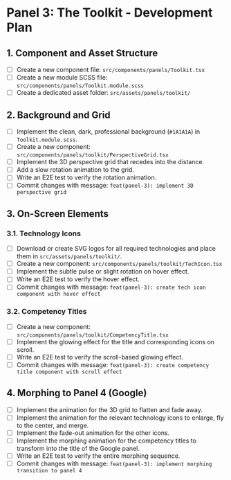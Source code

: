 # Panel 3: The Toolkit - Development Plan

## 1. Component and Asset Structure

-   [ ] Create a new component file: `src/components/panels/Toolkit.tsx`
-   [ ] Create a new module SCSS file: `src/components/panels/Toolkit.module.scss`
-   [ ] Create a dedicated asset folder: `src/assets/panels/toolkit/`

## 2. Background and Grid

-   [ ] Implement the clean, dark, professional background (`#1A1A1A`) in `Toolkit.module.scss`.
-   [ ] Create a new component: `src/components/panels/toolkit/PerspectiveGrid.tsx`
-   [ ] Implement the 3D perspective grid that recedes into the distance.
-   [ ] Add a slow rotation animation to the grid.
-   [ ] Write an E2E test to verify the rotation animation.
-   [ ] Commit changes with message: `feat(panel-3): implement 3D perspective grid`

## 3. On-Screen Elements

### 3.1. Technology Icons

-   [ ] Download or create SVG logos for all required technologies and place them in `src/assets/panels/toolkit/`.
-   [ ] Create a new component: `src/components/panels/toolkit/TechIcon.tsx`
-   [ ] Implement the subtle pulse or slight rotation on hover effect.
-   [ ] Write an E2E test to verify the hover effect.
-   [ ] Commit changes with message: `feat(panel-3): create tech icon component with hover effect`

### 3.2. Competency Titles

-   [ ] Create a new component: `src/components/panels/toolkit/CompetencyTitle.tsx`
-   [ ] Implement the glowing effect for the title and corresponding icons on scroll.
-   [ ] Write an E2E test to verify the scroll-based glowing effect.
-   [ ] Commit changes with message: `feat(panel-3): create competency title component with scroll effect`

## 4. Morphing to Panel 4 (Google)

-   [ ] Implement the animation for the 3D grid to flatten and fade away.
-   [ ] Implement the animation for the relevant technology icons to enlarge, fly to the center, and merge.
-   [ ] Implement the fade-out animation for the other icons.
-   [ ] Implement the morphing animation for the competency titles to transform into the title of the Google panel.
-   [ ] Write an E2E test to verify the entire morphing sequence.
-   [ ] Commit changes with message: `feat(panel-3): implement morphing transition to panel 4`
